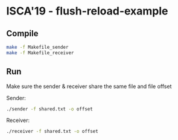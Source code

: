 # ISCA'19 - flush-reload-example

## Compile

```sh
make -f Makefile_sender
make -f Makefile_receiver
```

## Run

Make sure the sender & receiver share the same file and file offset

Sender:
```sh
./sender -f shared.txt -o offset
```

Receiver:
```sh
./receiver -f shared.txt -o offset
```

